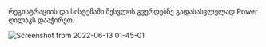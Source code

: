 რეგისტრაციის და სისტემაში შესვლის გვერდებზე გადასასვლელად Power ღილაკს დააჭირეთ.

![Screenshot from 2022-06-13 01-45-01](https://user-images.githubusercontent.com/80578259/173254956-844de8cb-ee92-46f0-878d-fae338a51535.png)
